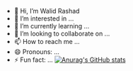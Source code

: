 - 👋 Hi, I’m Walid Rashad 
- 👀 I’m interested in ...
- 🌱 I’m currently learning ...
- 💞️ I’m looking to collaborate on ...
- 📫 How to reach me ...
- 😄 Pronouns: ...
- ⚡ Fun fact: ...
[![Anurag's GitHub stats](https://github-readme-stats.vercel.app/api?username=walidrashadx)](https://github.com/walidrashadx/github-readme-stats)
<!---
walidrashadx/walidrashadx is a ✨ special ✨ repository because its `README.md` (this file) appears on your GitHub profile.
You can click the Preview link to take a look at your changes.
--->
